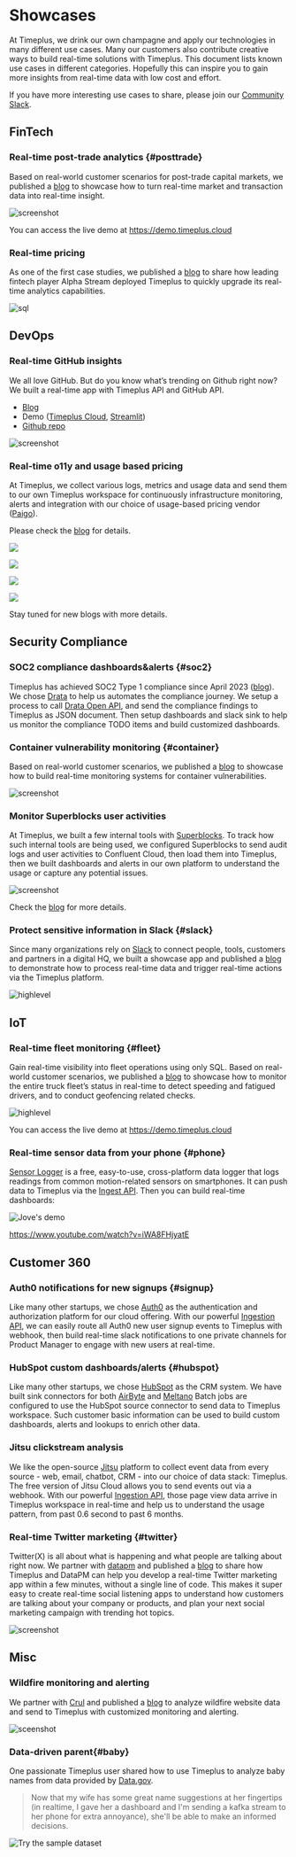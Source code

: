 # Showcases

At Timeplus, we drink our own champagne and apply our technologies in many different use cases. Many our customers also contribute creative ways to build real-time solutions with Timeplus. This document lists known use cases in different categories. Hopefully this can inspire you to gain more insights from real-time data with low cost and effort.

If you have more interesting use cases to share, please join our [Community Slack](https://timeplus.com/slack).



## FinTech

### Real-time post-trade analytics {#posttrade}

Based on real-world customer scenarios for post-trade capital markets, we published a [blog](https://www.timeplus.com/post/unlocking-real-time-post-trade-analytics-with-streaming-sql) to showcase how to turn real-time market and transaction data into real-time insight.

![screenshot](https://static.wixstatic.com/media/2d747e_819ee33799004a11ac9f31c0bf452bb6~mv2.png/v1/fill/w_1480,h_652,al_c,q_90,usm_0.66_1.00_0.01,enc_auto/2d747e_819ee33799004a11ac9f31c0bf452bb6~mv2.png)

You can access the live demo at https://demo.timeplus.cloud



### Real-time pricing

As one of the first case studies, we published a [blog](https://www.timeplus.com/post/real-time-pricing-made-easy) to share how leading fintech player Alpha Stream deployed Timeplus to quickly upgrade its real-time analytics capabilities.

![sql](https://static.wixstatic.com/media/b32125_b56eae05ae094ae8a83e2bc6ab62b96e~mv2.png/v1/fill/w_1480,h_512,al_c,q_90,usm_0.66_1.00_0.01,enc_auto/b32125_b56eae05ae094ae8a83e2bc6ab62b96e~mv2.png)

## DevOps

### Real-time GitHub insights

We all love GitHub. But do you know what’s trending on Github right now? We built a real-time app with Timeplus API and GitHub API.

* [Blog](https://www.timeplus.com/post/github-real-time-app)
* Demo ([Timeplus Cloud](https://demo.timeplus.cloud), [Streamlit](https://timeplus.streamlit.app/github_dashboard))
* [Github repo](https://github.com/timeplus-io/streamlit_apps)

![screenshot](https://static.wixstatic.com/media/b32125_10d7aa79909c48549e45f09df54ca93d~mv2.png/v1/fill/w_1480,h_642,al_c,q_90,usm_0.66_1.00_0.01,enc_auto/b32125_10d7aa79909c48549e45f09df54ca93d~mv2.png)



### Real-time o11y and usage based pricing

At Timeplus, we collect various logs, metrics and usage data and send them to our own Timeplus workspace for continuously infrastructure monitoring, alerts and integration with our choice of usage-based pricing vendor ([Paigo](https://paigo.tech/)).

Please check the [blog](https://www.timeplus.com/post/unlocking-cloud-observability-with-confluent-and-timeplus-cloud) for details.

![](https://static.wixstatic.com/media/2d747e_a66d09ceedcd4e66b3254490898153b5~mv2.png/v1/fill/w_1480,h_470,al_c,q_90,usm_0.66_1.00_0.01,enc_auto/2d747e_a66d09ceedcd4e66b3254490898153b5~mv2.png)

![](https://static.wixstatic.com/media/2d747e_d513fedaff0546629c5fa2c295d7b24f~mv2.png/v1/fill/w_1480,h_838,al_c,q_90,usm_0.66_1.00_0.01,enc_auto/2d747e_d513fedaff0546629c5fa2c295d7b24f~mv2.png)

![](https://static.wixstatic.com/media/2d747e_5d536b2b6e7549139195ccbb267c49e0~mv2.png/v1/fill/w_1480,h_568,al_c,q_90,usm_0.66_1.00_0.01,enc_auto/2d747e_5d536b2b6e7549139195ccbb267c49e0~mv2.png)

![](https://static.wixstatic.com/media/2d747e_ca3b5307ffcc4ab29cb8b57c1cc572d7~mv2.png/v1/fill/w_1480,h_574,al_c,q_90,usm_0.66_1.00_0.01,enc_auto/2d747e_ca3b5307ffcc4ab29cb8b57c1cc572d7~mv2.png)

Stay tuned for new blogs with more details.



## Security Compliance



### SOC2 compliance dashboards&alerts {#soc2}

Timeplus has achieved SOC2 Type 1 compliance since April 2023 ([blog](https://www.timeplus.com/post/soc2-type1)). We chose [Drata](https://drata.com/) to help us automates the compliance journey. We setup a process to call [Drata Open API](https://drata.com/product/api), and send the compliance findings to Timeplus as JSON document. Then setup dashboards and slack sink to help us monitor the compliance TODO items and build customized dashboards.



### Container vulnerability monitoring {#container}

Based on real-world customer scenarios, we published a [blog](https://www.timeplus.com/post/real-time-container-vulnerabilities-monitoring) to showcase how to build real-time monitoring systems for container vulnerabilities.

![screenshot](https://static.wixstatic.com/media/b32125_6e0d3f93addb4af3a0f3f06fc2b1ca8c~mv2.png/v1/fill/w_1389,h_700,al_c,q_90,enc_auto/b32125_6e0d3f93addb4af3a0f3f06fc2b1ca8c~mv2.png)

### Monitor Superblocks user activities

At Timeplus, we built a few internal tools with [Superblocks](http://superblocks.com/). To track how such internal tools are being used, we configured Superblocks to send audit logs and user activities to Confluent Cloud, then load them into Timeplus, then we built dashboards and alerts in our own platform to understand the usage or capture any potential issues.

![screenshot](https://static.wixstatic.com/media/b32125_f955e16bbdb84ca4866df92a37849243~mv2.png/v1/fill/w_1480,h_572,al_c,q_90,usm_0.66_1.00_0.01,enc_auto/b32125_f955e16bbdb84ca4866df92a37849243~mv2.png)

Check the [blog](https://www.timeplus.com/post/monitor-superblocks-user-activities) for more details.



### Protect sensitive information in Slack {#slack}

Since many organizations rely on [Slack](https://slack.com/about) to connect people, tools, customers and partners in a digital HQ, we built a showcase app and published a [blog](https://www.timeplus.com/post/build-a-real-time-security-app-in-3-easy-steps) to demonstrate how to process real-time data and trigger real-time actions via the Timeplus platform.

![highlevel](https://static.wixstatic.com/media/b32125_8c9d89828b7e49af97282327f0385248~mv2.png/v1/fill/w_1393,h_450,al_c,q_90,enc_auto/b32125_8c9d89828b7e49af97282327f0385248~mv2.png)

## IoT

### Real-time fleet monitoring {#fleet}

Gain real-time visibility into fleet operations using only SQL. Based on real-world customer scenarios, we published a [blog](https://www.timeplus.com/post/case-study-real-time-fleet-monitoring-with-timeplus) to showcase how to monitor the entire truck fleet’s status in real-time to detect speeding and fatigued drivers, and to conduct geofencing related checks. 

![highlevel](https://static.wixstatic.com/media/2d747e_3cb2207a6b154e70960e7a8f9dd0d43e~mv2.png/v1/fill/w_1366,h_821,al_c,q_90,enc_auto/2d747e_3cb2207a6b154e70960e7a8f9dd0d43e~mv2.png)

You can access the live demo at https://demo.timeplus.cloud

### Real-time sensor data from your phone {#phone}

[Sensor Logger](https://github.com/tszheichoi/awesome-sensor-logger#live-data-streaming) is a free, easy-to-use, cross-platform data logger that logs readings from common motion-related sensors on smartphones. It can push data to Timeplus via the [Ingest API](ingest-api). Then you can build real-time dashboards:

![Jove's demo](https://user-images.githubusercontent.com/30114997/224557365-dfe593f5-e84f-4fcf-9900-9bcfd31c5e44.png)

https://www.youtube.com/watch?v=iWA8FHjyatE

## Customer 360

### Auth0 notifications for new signups {#signup}

Like many other startups, we chose [Auth0](https://auth0.com/) as the authentication and authorization platform for our cloud offering. With our powerful [Ingestion API](ingest-api), we can easily route all Auth0 new user signup events to Timeplus with webhook, then build real-time slack notifications to one private channels for Product Manager to engage with new users at real-time.



### HubSpot custom dashboards/alerts {#hubspot}

Like many other startups, we chose [HubSpot](https://hubspot.com/) as the CRM system. We have built sink connectors for both [AirByte](https://github.com/airbytehq/airbyte/pull/21226) and [Meltano](https://github.com/timeplus-io/target-timeplus) Batch jobs are configured to use the HubSpot source connector to send data to Timeplus workspace. Such customer basic information can be used to build custom dashboards, alerts and lookups to enrich other data.

### Jitsu clickstream analysis

We like the open-source [Jitsu](https://jitsu.com/) platform to collect event data from every source - web, email, chatbot, CRM - into our choice of data stack: Timeplus. The free version of Jitsu Cloud allows you to send events out via a webhook. With our powerful [Ingestion API](ingest-api), those page view data arrive in Timeplus workspace in real-time and help us to understand the usage pattern, from past 0.6 second to past 6 months.

### Real-time Twitter marketing {#twitter}

Twitter(X) is all about what is happening and what people are talking about right now. We partner with [datapm](https://datapm.io/) and published a [blog](https://www.timeplus.com/post/real-time-twitter-marketing)  to share how Timeplus and DataPM can help you develop a real-time Twitter marketing app within a few minutes, without a single line of code. This makes it super easy to create real-time social listening apps to understand how customers are talking about your company or products, and plan your next social marketing campaign with trending hot topics.

![screenshot](https://static.wixstatic.com/media/b32125_9cc9aa162b174834a4b7994f69eb33ca~mv2.png/v1/fill/w_1480,h_664,al_c,q_90,usm_0.66_1.00_0.01,enc_auto/b32125_9cc9aa162b174834a4b7994f69eb33ca~mv2.png)





## Misc

### Wildfire monitoring and alerting

We partner with [Crul](https://www.crul.com/) and published a [blog](https://www.timeplus.com/post/integrating-timeplus-crul) to analyze wildfire website data and send to Timeplus with customized monitoring and alerting.

![sceenshot](https://static.wixstatic.com/media/b32125_b655043ec56c4fac920e3697bfc1049b~mv2.png/v1/fill/w_1480,h_902,al_c,q_90,usm_0.66_1.00_0.01,enc_auto/b32125_b655043ec56c4fac920e3697bfc1049b~mv2.png)

### Data-driven parent{#baby}

One passionate Timeplus user shared how to use Timeplus to analyze baby names from data provided by [Data.gov](https://www.kaggle.com/datasets/kaggle/us-baby-names). 

> Now that my wife has some great name suggestions at her fingertips (in realtime, I gave her a dashboard and I'm sending a kafka stream to her phone for extra annoyance), she'll be able to make an informed decisions.

![Try the sample dataset](/img/babynames.png)